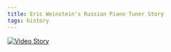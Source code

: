 ```yaml
---
title: Eric Weinstein's Russian Piano Tuner Story
tags: history
---
```


[![Video Story](http://img.youtube.com/vi/P4oalFULYDc/0.jpg)](https://www.youtube.com/watch?v=P4oalFULYDc)
